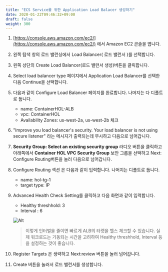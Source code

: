 ```yaml
---
title: "ECS Service를 위한 Application Load Balacer 생성하기"
date: 2020-01-22T09:46:32+09:00
draft: false
weight: 300
---
```



1. [https://console.aws.amazon.com/ec2/](https://console.aws.amazon.com/ec2/) 에서 Amazon EC2 콘솔을 엽니다.

2. 왼쪽 탐색 창의 로드 밸런싱에서 Load Balancer( 로드 밸런서 )를 선택합니다.

3. 왼쪽 상단의 Create Load Balancer(로드 밸런서 생성)버튼을 클릭합니다.

4. Select load balancer type 페이지에서 Application Load Balancer를 선택한 다음 Continue을 선택합니다.

5. 다음과 같이 Configure Load Balancer 페이지를 완료합니다. 나머지는 다 디폴트로 둡니다.

    - name: ContainerHOL-ALB
    - vpc: ContainerHOL
    - Availability Zones: us-west-2a, us-west-2b 체크

6. "Improve you load balancer's security. Your load balancer is not using secure listener" 라는 메시지가 출력되는데 무시하고 다음으로 넘어갑니다.

7. **Security Group: Select an existing security group** 라디오 버튼을 클릭하고 아래쪽에서 **Container HOL VPC Security Group** 보안 그룹을 선택하고 Next: Configure Routing버튼을 눌러 다음으로 넘어갑니다. 

8. Configure Routing 섹션 은 다음과 같이 입력합니다. 나머지는 디폴트로 둡니다.
    - name: hol-tg-1
    - target type: IP

9. Advanced Health Check Setting를 클릭하고 다음 화면과 같이 입력합니다.
    - Healthy threshhold: 3
    - Interval : 6
  
     ![Alt](/images/alb/alb-advanced-check-setup.png "cloud9 afters")

    > 이렇게 인터벌을 줄이면 빠르게 ALB의 타켓을 헬스 체크할 수 있습니다. 실제 워크로드는 기동되는 시간을 고려하여 Healthy threshhold, Interval 등을 설정하는 것이 좋습니다.

10. Register Targets 은 생략하고 Next:review 버튼을 놀러 넘어갑니다.

11. Create 버튼을 눌러서 로드 밸런서를 생성합니다.